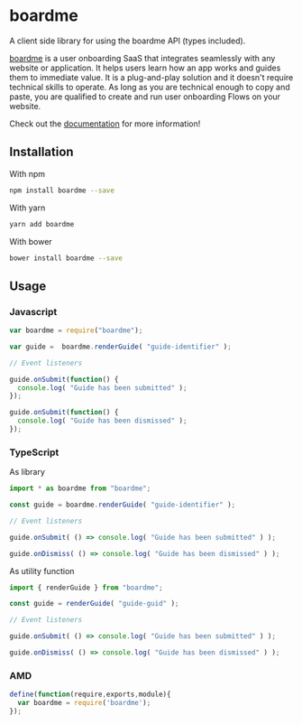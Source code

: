 # boardme

A client side library for using the boardme API (types included).


[boardme](https://boardme.io) is a user onboarding SaaS that integrates seamlessly with any website or application. It helps users learn how an app works and guides them to immediate value.
It is a plug-and-play solution and it doesn't require technical skills to operate. As long as you are technical enough to copy and paste, you are qualified to create and run user onboarding Flows on your website.


Check out the [documentation](https://andreigaspar.gitbook.io/boardme/) for more information!

## Installation 

With npm
```sh
npm install boardme --save
```

With yarn
```sh
yarn add boardme
```

With bower
```sh
bower install boardme --save
```

## Usage

### Javascript

```javascript
var boardme = require("boardme");

var guide =  boardme.renderGuide( "guide-identifier" );

// Event listeners

guide.onSubmit(function() {
  console.log( "Guide has been submitted" );
});

guide.onSubmit(function() {
  console.log( "Guide has been dismissed" );
});
```


### TypeScript
As library
```typescript
import * as boardme from "boardme";

const guide = boardme.renderGuide( "guide-identifier" );

// Event listeners

guide.onSubmit( () => console.log( "Guide has been submitted" ) );

guide.onDismiss( () => console.log( "Guide has been dismissed" ) );
```

As utility function
```typescript
import { renderGuide } from "boardme";

const guide = renderGuide( "guide-guid" );

// Event listeners

guide.onSubmit( () => console.log( "Guide has been submitted" ) );

guide.onDismiss( () => console.log( "Guide has been dismissed" ) );
```

### AMD
```javascript
define(function(require,exports,module){
  var boardme = require('boardme');
});
